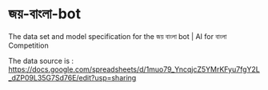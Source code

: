 # জয়-বাংলা-bot
The data set and model specification for the জয় বাংলা bot | AI for বাংলা Competition

The data source is : https://docs.google.com/spreadsheets/d/1muo79_YncqjcZ5YMrKFyu7fgY2L_dZP09L35G7Sd76E/edit?usp=sharing
